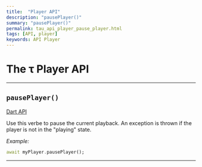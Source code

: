 ```yaml
---
title:  "Player API"
description: "pausePlayer()"
summary: "pausePlayer()"
permalink: tau_api_player_pause_player.html
tags: [API, player]
keywords: API Player
---
```

# The &tau; Player API


---------------------------------------------------------------------------------------------------------------------------------

## `pausePlayer()`

[Dart API](https://canardoux.github.io/tau/doc/flutter_sound/api/player/FlutterSoundPlayer/pausePlayer.html)

Use this verbe to pause the current playback. An exception is thrown if the player is not in the "playing" state.

*Example:*
```dart
await myPlayer.pausePlayer();
```

--------------------------------------------------------------------------------------------------------------------------------
